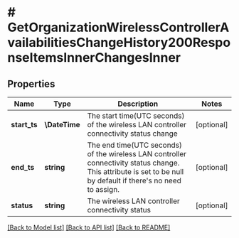 # # GetOrganizationWirelessControllerAvailabilitiesChangeHistory200ResponseItemsInnerChangesInner

## Properties

Name | Type | Description | Notes
------------ | ------------- | ------------- | -------------
**start_ts** | **\DateTime** | The start time(UTC seconds) of the wireless LAN controller connectivity status change | [optional]
**end_ts** | **string** | The end time(UTC seconds) of the wireless LAN controller connectivity status change. This attribute is set to be null by default if there&#39;s no need to assign. | [optional]
**status** | **string** | The wireless LAN controller connectivity status | [optional]

[[Back to Model list]](../../README.md#models) [[Back to API list]](../../README.md#endpoints) [[Back to README]](../../README.md)
